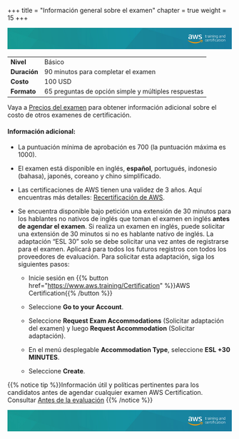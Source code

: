 +++ 
title = "Información general sobre el examen" 
chapter = true 
weight = 15 
+++

<img src="images/logo-bar.png" alt="drawing"/>

|  |  |
| ------ | ----------- |
| **Nivel**  | Básico |
| **Duración** | 90 minutos para completar el examen |
| **Costo** | 100 USD |
| **Formato** | 65 preguntas de opción simple y múltiples respuestas |

Vaya a <a href="https://aws.amazon.com/es/certification/policies/before-testing/#Exam_pricing" target="_blank">Precios del examen</a> para obtener información adicional sobre el costo de otros examenes de certificación.

#### Información adicional:

- La puntuación mínima de aprobación es 700 (la puntuación máxima es 1000).

- El examen está disponible en inglés, **español**, portugués, indonesio (bahasa), japonés, coreano y chino simplificado.

- Las certificaciones de AWS tienen una validez de 3 años. Aquí encuentras más detalles: <a href="https://aws.amazon.com/es/certification/recertification/" target="_blank">Recertificación de AWS</a>.

- Se encuentra disponible bajo petición una extensión de 30 minutos para los hablantes no nativos de inglés que toman el examen en inglés **antes de agendar el examen**. Si realiza un examen en inglés, puede solicitar una extensión de 30 minutos si no es hablante nativo de inglés. La adaptación “ESL 30” solo se debe solicitar una vez antes de registrarse para el examen. Aplicará para todos los futuros registros con todos los proveedores de evaluación. Para solicitar esta adaptación, siga los siguientes pasos:

	- Inicie sesión en {{% button href="https://www.aws.training/Certification" %}}AWS Certification{{% /button %}}

	- Seleccione **Go to your Account**.

	- Seleccione **Request Exam Accommodations** (Solicitar adaptación del examen) y luego **Request Accommodation** (Solicitar adaptación).

	- En el menú desplegable **Accommodation Type**, seleccione **ESL +30 MINUTES**.
	
	- Seleccione **Create**.

{{% notice tip %}}Información útil y políticas pertinentes para los candidatos antes de agendar cualquier examen AWS Certification. Consultar <a href="https://aws.amazon.com/es/certification/policies/before-testing/" target="_blank">Antes de la evaluación</a>
{{% /notice %}}

<img src="images/logo-bar.png" alt="drawing"/>